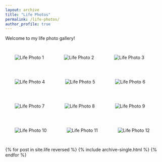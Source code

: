 ```yaml
---
layout: archive
title: "Life Photos"
permalink: /life-photos/
author_profile: true
---
```


Welcome to my life photo gallery!

<!-- You can include images manually like this: -->
<img src="/_life_photos/IMG_3851.jpeg" alt="Life Photo 1" style="max-width: 500px; margin: 30px;" />
<img src="/_life_photos/IMG_4816.jpeg" alt="Life Photo 2" style="max-width: 500px; margin: 30px;" />
<img src="/_life_photos/IMG_4856.jpeg" alt="Life Photo 3" style="max-width: 500px; margin: 30px;" />
<img src="/_life_photos/IMG_5270.jpeg" alt="Life Photo 4" style="max-width: 500px; margin: 30px;" />
<img src="/_life_photos/IMG_5579.jpeg" alt="Life Photo 5" style="max-width: 500px; margin: 30px;" />
<img src="/_life_photos/IMG_5977.jpeg" alt="Life Photo 6" style="max-width: 500px; margin: 30px;" />
<img src="/_life_photos/IMG_6044.jpeg" alt="Life Photo 7" style="max-width: 500px; margin: 30px;" />
<img src="/_life_photos/IMG_6112.jpeg" alt="Life Photo 8" style="max-width: 500px; margin: 30px;" />
<img src="/_life_photos/IMG_6220.jpeg" alt="Life Photo 9" style="max-width: 500px; margin: 30px;" />
<img src="/_life_photos/IMG_6588.jpeg" alt="Life Photo 10" style="max-width: 500px; margin: 30px;" />
<img src="/_life_photos/IMG_7042.jpeg" alt="Life Photo 11" style="max-width: 500px; margin: 30px;" />
<img src="/_life_photos/IMG_7107.jpeg" alt="Life Photo 12" style="max-width: 500px; margin: 30px;" />

<!-- Or, if you're using posts in a collection like _life/, you can loop them here -->
{% for post in site.life reversed %}
  {% include archive-single.html %}
{% endfor %}
